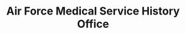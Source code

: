 ---
layout: repo
title: "Air Force Medical Service History Office"
id: 16993
permalink: repos/16993/
---